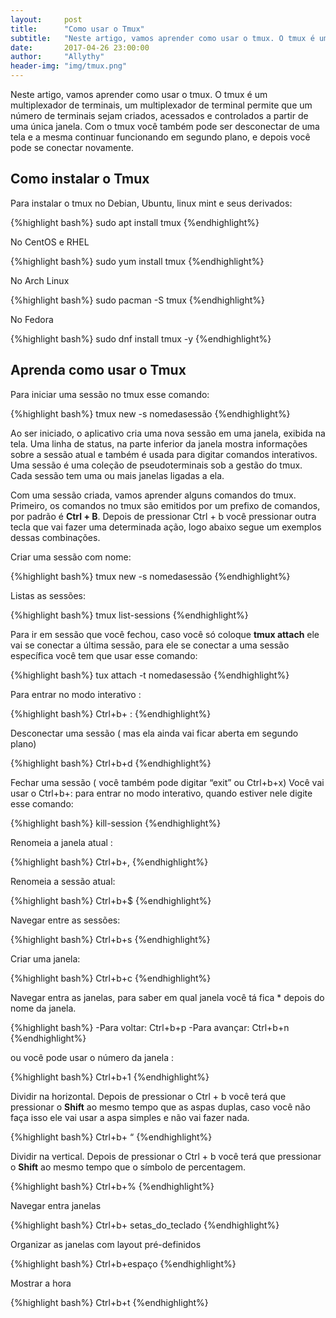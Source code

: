 ```yaml
---
layout:     post
title:      "Como usar o Tmux"
subtitle:   "Neste artigo, vamos aprender como usar o tmux. O tmux é um multiplexador de terminais."
date:       2017-04-26 23:00:00
author:     "Allythy"
header-img: "img/tmux.png"
---
```

Neste artigo, vamos aprender como usar o tmux. O tmux é um multiplexador de terminais, um multiplexador de terminal permite que um número de terminais sejam criados, acessados e controlados a partir de uma única janela. Com o tmux você também pode ser desconectar de uma tela e  a mesma continuar funcionando em segundo plano, e depois você pode se conectar novamente.

## Como instalar o Tmux

Para instalar o tmux no Debian, Ubuntu, linux mint e seus derivados:

{%highlight bash%}
sudo apt install tmux
{%endhighlight%}

No CentOS e RHEL

{%highlight bash%}
sudo yum install tmux
{%endhighlight%}

No Arch Linux

{%highlight bash%}
sudo pacman -S tmux
{%endhighlight%}

No Fedora

{%highlight bash%}
sudo dnf install tmux -y
{%endhighlight%}

## Aprenda como usar o Tmux

Para iniciar uma sessão no tmux esse comando:

{%highlight bash%}
tmux new -s nomedasessão
{%endhighlight%}

Ao ser iniciado, o aplicativo cria uma nova sessão em uma janela, exibida na tela.
Uma linha de status, na parte inferior da janela mostra informações sobre a sessão atual e também é usada para digitar comandos interativos. Uma sessão é uma coleção de pseudoterminais sob a gestão do tmux. Cada sessão tem uma ou mais janelas ligadas a ela.

Com uma sessão criada, vamos aprender alguns comandos do tmux. Primeiro, os comandos no tmux são emitidos por um prefixo de comandos, por padrão é **Ctrl + B**. Depois de pressionar Ctrl + b você pressionar outra tecla que vai fazer uma determinada ação, logo abaixo segue um exemplos dessas combinações.

Criar uma sessão com nome:

{%highlight bash%}
tmux new -s nomedasessão
{%endhighlight%}

Listas as sessões:

{%highlight bash%}
tmux list-sessions
{%endhighlight%}

Para ir em sessão que você fechou, caso você só coloque **tmux attach** ele vai se conectar a última sessão, para ele se conectar a uma sessão específica você tem que usar esse comando:

{%highlight bash%}
tux attach -t nomedasessão
{%endhighlight%}

Para entrar no modo interativo :

{%highlight bash%}
Ctrl+b+ :
{%endhighlight%}

Desconectar uma sessão ( mas ela ainda vai ficar aberta em segundo plano)

{%highlight bash%}
Ctrl+b+d
{%endhighlight%}

Fechar uma sessão ( você também pode digitar “exit” ou Ctrl+b+x) Você vai usar o Ctrl+b+:
para entrar no modo interativo, quando estiver nele digite esse comando:

{%highlight bash%}
kill-session
{%endhighlight%}

Renomeia a janela atual :

{%highlight bash%}
Ctrl+b+,
{%endhighlight%}

Renomeia a sessão atual:

{%highlight bash%}
Ctrl+b+$
{%endhighlight%}

Navegar entre as sessões:

{%highlight bash%}
Ctrl+b+s
{%endhighlight%}

Criar uma janela:

{%highlight bash%}
Ctrl+b+c
{%endhighlight%}

Navegar entra as janelas, para saber em qual janela você tá fica * depois do nome da janela.

{%highlight bash%}
-Para voltar: Ctrl+b+p
-Para avançar: Ctrl+b+n
 {%endhighlight%}

ou você pode usar o número da janela :

{%highlight bash%}
Ctrl+b+1
{%endhighlight%}

Dividir na horizontal. Depois de pressionar o Ctrl + b você terá que pressionar o **Shift** ao mesmo tempo que as aspas duplas, caso você não faça isso ele vai usar a aspa simples e não vai fazer nada.

{%highlight bash%}
Ctrl+b+ “
{%endhighlight%}

Dividir na vertical. Depois de pressionar o Ctrl + b você terá que pressionar o **Shift** ao mesmo tempo que o símbolo de percentagem.

{%highlight bash%}
Ctrl+b+%
{%endhighlight%}

Navegar entra janelas

{%highlight bash%}
Ctrl+b+ setas_do_teclado
{%endhighlight%}

Organizar as janelas com layout pré-definidos

{%highlight bash%}
Ctrl+b+espaço
{%endhighlight%}

Mostrar a hora

{%highlight bash%}
Ctrl+b+t
{%endhighlight%}
